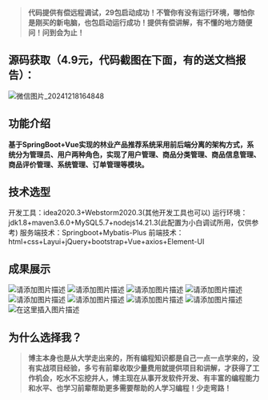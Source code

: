 
> **代码提供有偿远程调试，29包启动成功！不管你有没有运行环境，哪怕你是刚买的新电脑，也包启动运行成功！提供有偿讲解，有不懂的地方随便问！问到会为止！**
## 源码获取（4.9元，代码截图在下面，有的送文档报告）：
![微信图片_20241218164848](https://github.com/user-attachments/assets/646b2784-afb8-47ee-a4d4-5ccc9f96b331)

## 功能介绍
**基于SpringBoot+Vue实现的林业产品推荐系统采用前后端分离的架构方式，系统分为管理员、用户两种角色，实现了用户管理、商品分类管理、商品信息管理、商品评价管理、系统管理、订单管理等模块。**
## 技术选型
开发工具：idea2020.3+Webstorm2020.3(其他开发工具也可以)
运行环境：jdk1.8+maven3.6.0+MySQL5.7+nodejs14.21.3(此配置为小白调试所用，仅供参考)
服务端技术：Springboot+Mybatis-Plus
前端技术：html+css+Layui+jQuery+bootstrap+Vue+axios+Element-UI

## 成果展示
![请添加图片描述](https://i-blog.csdnimg.cn/direct/c843d5a9e46449e0849c3951ed369d72.png)
![请添加图片描述](https://i-blog.csdnimg.cn/direct/eb62312c6b114d9ca0d84e6c3b402da2.png)
![请添加图片描述](https://i-blog.csdnimg.cn/direct/f5d0d58462d84483a829f2ef28e34823.png)
![请添加图片描述](https://i-blog.csdnimg.cn/direct/7ac38ab89cc84b6aaa747ee06be5122c.png)
![请添加图片描述](https://i-blog.csdnimg.cn/direct/1d04feaa930a401886ded5a7f84fb45c.png)
![请添加图片描述](https://i-blog.csdnimg.cn/direct/b9b909cdcdd444adbb3924885367a4ed.png)
![请添加图片描述](https://i-blog.csdnimg.cn/direct/ea1b0e7d54e1486393b222b85b6ebfaf.png)
![请添加图片描述](https://i-blog.csdnimg.cn/direct/30264a35e6224b77a07b836367cc2f25.png)
![在这里插入图片描述](https://i-blog.csdnimg.cn/direct/4269290041ae4c9a99b3121cbec1fee6.png)
## 为什么选择我？

> **博主本身也是从大学走出来的，所有编程知识都是自己一点一点学来的，没有实战项目经验，多亏有前辈收取少量费用就提供项目和讲解，才获得了工作机会，吃水不忘挖井人，博主现在从事开发软件开发、有丰富的编程能力和水平、也学习前辈帮助更多需要帮助的人学习编程！少走弯路！**

